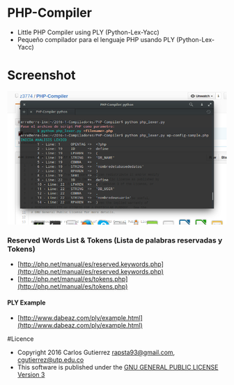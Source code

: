 # PHP-Compiler
- Little PHP Compiler using PLY (Python-Lex-Yacc)
- Pequeño compilador para el lenguaje PHP usando PLY (Python-Lex-Yacc)

# Screenshot
![Screenshot](screenshot.png)

### Reserved Words List & Tokens (Lista de palabras reservadas y Tokens)
- [http://php.net/manual/es/reserved.keywords.php](http://php.net/manual/es/reserved.keywords.php)
- [http://php.net/manual/es/tokens.php](http://php.net/manual/es/tokens.php)

#### PLY Example
- [http://www.dabeaz.com/ply/example.html](http://www.dabeaz.com/ply/example.html)

#Licence
- Copyright 2016 Carlos Gutierrez <rapsta93@gmail.com>, <cgutierrez@utp.edu.co>
- This software is published under the [GNU GENERAL PUBLIC LICENSE Version 3](LICENSE)

